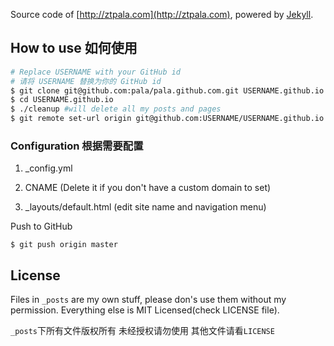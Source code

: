 Source code of [http://ztpala.com](http://ztpala.com), powered by [Jekyll](http://jekyllrb.com/).

## How to use 如何使用
```sh
# Replace USERNAME with your GitHub id
# 请将 USERNAME 替换为你的 GitHub id
$ git clone git@github.com:pala/pala.github.com.git USERNAME.github.io
$ cd USERNAME.github.io
$ ./cleanup #will delete all my posts and pages
$ git remote set-url origin git@github.com:USERNAME/USERNAME.github.io.git
```

### Configuration 根据需要配置

1. _config.yml

2. CNAME (Delete it if you don't have a custom domain to set)

3. _layouts/default.html (edit site name and navigation menu)

Push to GitHub

```
$ git push origin master
```

## License
Files in `_posts` are my own stuff, please don's use them without my permission. Everything else is MIT Licensed(check LICENSE file).

`_posts`下所有文件版权所有 未经授权请勿使用 其他文件请看`LICENSE`
